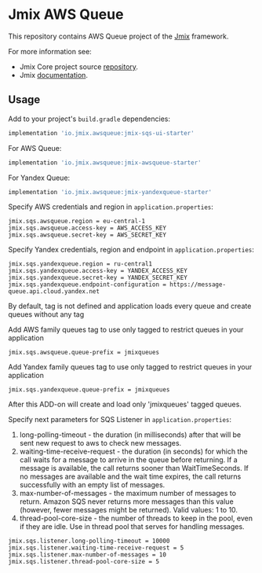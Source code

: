 # Jmix AWS Queue

This repository contains AWS Queue project of the [Jmix](https://jmix.io) framework.

For more information see:

* Jmix Core project source [repository](https://github.com/Haulmont/jmix-core).
* Jmix [documentation](https://docs.jmix.io).


## Usage

Add to your project's `build.gradle` dependencies:

```groovy
implementation 'io.jmix.awsqueue:jmix-sqs-ui-starter'
```

For AWS Queue:
```groovy
implementation 'io.jmix.awsqueue:jmix-awsqueue-starter'
```

For Yandex Queue:
```groovy
implementation 'io.jmix.awsqueue:jmix-yandexqueue-starter'
```

Specify AWS credentials and region in `application.properties`:
```
jmix.sqs.awsqueue.region = eu-central-1
jmix.sqs.awsqueue.access-key = AWS_ACCESS_KEY
jmix.sqs.awsqueue.secret-key = AWS_SECRET_KEY
```

Specify Yandex credentials, region and endpoint in `application.properties`:
```
jmix.sqs.yandexqueue.region = ru-central1
jmix.sqs.yandexqueue.access-key = YANDEX_ACCESS_KEY
jmix.sqs.yandexqueue.secret-key = YANDEX_SECRET_KEY
jmix.sqs.yandexqueue.endpoint-configuration = https://message-queue.api.cloud.yandex.net
```

By default, tag is not defined and application loads every queue and
create queues without any tag

Add AWS family queues tag to use only tagged to restrict queues in your application
```
jmix.sqs.awsqueue.queue-prefix = jmixqueues
```

Add Yandex family queues tag to use only tagged to restrict queues in your application
```
jmix.sqs.yandexqueue.queue-prefix = jmixqueues
```

After this ADD-on will create and load only 'jmixqueues' tagged queues.


Specify next parameters for SQS Listener in `application.properties`:
1. long-polling-timeout - the duration (in milliseconds) after that will be sent new request to aws to check new messages.
2. waiting-time-receive-request - the duration (in seconds) for which the call waits for a message to arrive in the queue before returning. If a message is available, the call returns sooner than WaitTimeSeconds. If no messages are available and the wait time expires, the call returns successfully with an empty list of messages.
3. max-number-of-messages - the maximum number of messages to return. Amazon SQS never returns more messages than this value (however, fewer messages might be returned). Valid values: 1 to 10.
4. thread-pool-core-size - the number of threads to keep in the pool, even if they are idle. Use in thread pool that serves for handling messages.

```
jmix.sqs.listener.long-polling-timeout = 10000
jmix.sqs.listener.waiting-time-receive-request = 5
jmix.sqs.listener.max-number-of-messages = 10
jmix.sqs.listener.thread-pool-core-size = 5
```